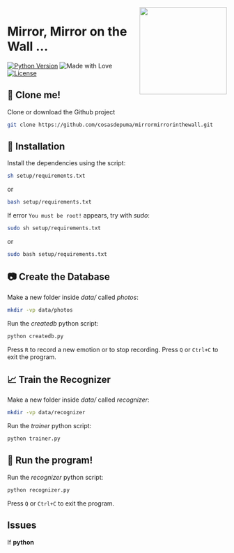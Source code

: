 <img src="https://cdn.rawgit.com/CosasDePuma/MirrorMirrorOnTheWall/7a013b72/.img/magicmirror%20(by%20elicoronel16).png" align="right" width="200">

# Mirror, Mirror on the Wall ...
[![Python Version](https://img.shields.io/badge/python-2.7.13-yellow.svg?style=flat)](https://www.python.org/downloads/release/python-2713/) ![Made with Love](https://img.shields.io/badge/made%20with-<3-red.svg?style=flat) [![License](https://img.shields.io/github/license/CosasDePuma/MirrorMirrorOnTheWall.svg)](https://github.com/CosasDePuma/MirrorMirrorOnTheWall/blob/master/LICENSE)

:vhs: Clone me!
----
Clone or download the Github project
```bash
git clone https://github.com/cosasdepuma/mirrormirrorinthewall.git
```

:memo: Installation
----
Install the dependencies using the script:

```sh
sh setup/requirements.txt
```
or
```bash
bash setup/requirements.txt
```

If error `You must be root!` appears, try with *sudo*:

```sh
sudo sh setup/requirements.txt
```
or
```bash
sudo bash setup/requirements.txt
```

:camera: Create the Database
----

Make a new folder inside *data/* called *photos*:

```bash
mkdir -vp data/photos
```

Run the *createdb* python script:
```python
python createdb.py
```

Press `R` to record a new emotion or to stop recording.
Press `Q` or `Ctrl+C` to exit the program.

:chart_with_upwards_trend: Train the Recognizer
----
Make a new folder inside *data/* called *recognizer*:

```bash
mkdir -vp data/recognizer
```

Run the *trainer* python script:
```python
python trainer.py
```

:see_no_evil: Run the program!
----
Run the *recognizer* python script:
```python
python recognizer.py
```

Press `Q` or `Ctrl+C` to exit the program.

Issues
----
If **python <script>.py** does not work, try running:

```python
python2 <script>.py
```

Please contact with [Kike Puma](https://linkedin.com/in/kikepuma) if you need more information.

